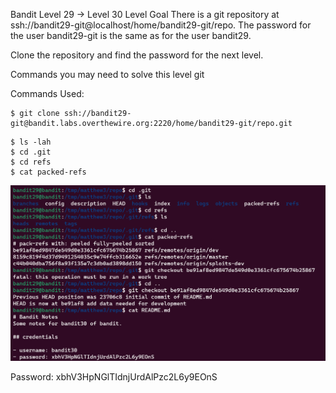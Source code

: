 Bandit Level 29 → Level 30
Level Goal
There is a git repository at ssh://bandit29-git@localhost/home/bandit29-git/repo. The password for the user bandit29-git is the same as for the user bandit29.

Clone the repository and find the password for the next level.

Commands you may need to solve this level
git

Commands Used:
```
$ git clone ssh://bandit29-git@bandit.labs.overthewire.org:2220/home/bandit29-git/repo.git
```

```
$ ls -lah
$ cd .git
$ cd refs
$ cat packed-refs
```
![b9d7de1acf87b9824b3562ff1e01207e.png](../_resources/b9d7de1acf87b9824b3562ff1e01207e.png)

Password:
xbhV3HpNGlTIdnjUrdAlPzc2L6y9EOnS